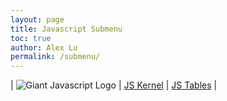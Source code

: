 ```yaml
---
layout: page
title: Javascript Submenu
toc: true
author: Alex Lu
permalink: /submenu/
---
```


| ![]({{site.baseurl}}/images/JS.png "Giant Javascript Logo") | [JS Kernel](https://ylu-1258.github.io/YLu-Blog/jupyter/apcsp/week%204/2022/09/21/JavaScript-Tutorial.html) | [JS Tables](https://ylu-1258.github.io/YLu-Blog/jupyter/apcsp/week%205/2022/09/25/JavaScript-Table.html) |